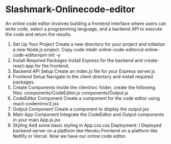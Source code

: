 # Slashmark-Onlinecode-editor
An online code editor involves building a frontend interface where users can write code, select a programming language, and a backend API to execute the code and return the results.
1. Set Up Your Project
Create a new directory for your project and initialize a new Node.js project.
Copy code
mkdir online-code-editorcd online-code-editornpm init -y
2. Install Required Packages
Install Express for the backend and create-react-app for the frontend.
3. Backend API Setup
Create an index.js file for your Express server.js
4. Frontend Setup
Navigate to the client directory and install required packages.
5. Create Components
Inside the client/src folder, create the following files:
components/CodeEditor.js
components/Output.js
6. CodeEditor Component
Create a component for the code editor using react-codemirror2.jsx
7. Output Component
Create a component to display the output.jsx
8. Main App Component
Integrate the CodeEditor and Output components in your main App.js.jsx
9. Styling
Add some basic styling in App.css.css
Deployment:
I Deployed backend server on a platform like Heroku
Frontend on a platform like Netlify or Vercel.
Now we have our online code editor.









